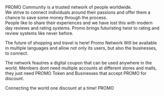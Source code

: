 PROMO Community is a trusted network of people worldwide.  
We strive to connect individuals around their passions and offer them a chance to save some money through the process.  
People like to share their experiences and we have lost this with modern day reviews and rating systems.
Promo brings futuristing twist to rating and review systems like never before. 

The future of shopping and travel is here!
Promo Network Will be available in multiple languages and allow not only its users, but also the businesses, to connect.

The network feautres a digital coupon that can be used anywhere in the world.  Members dont need multiple accounts at different stores and malls, they just need PROMO Token and Businesses that accept PROMO for discount.

Connecting the world one discount at a time! PROMO
